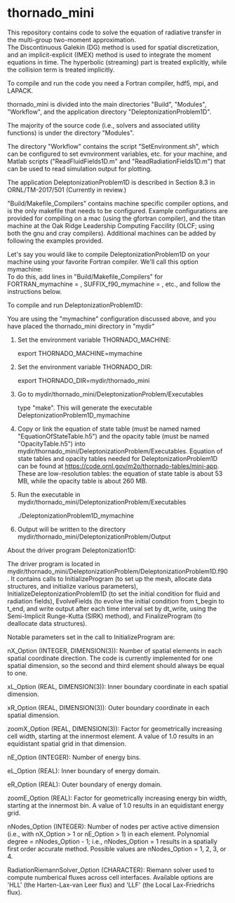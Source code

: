 # thornado_mini

This repository contains code to solve the equation of radiative transfer in the multi-group two-moment approximation.  
The Discontinuous Galekin (DG) method is used for spatial discretization, and an implicit-explicit (IMEX) method is used to integrate the moment equations in time.  The hyperbolic (streaming) part is treated explicitly, while the collision term is treated implicitly.

To compile and run the code you need a Fortran compiler, hdf5, mpi, and LAPACK.  

thornado_mini is divided into the main directories "Build", "Modules", "Workflow", and the application directory "DeleptonizationProblem1D".

The majority of the source code (i.e., solvers and associated utility functions) is under the directory "Modules". 

The directory "Workflow" contains the script "SetEnvironment.sh", which can be configured to set evnvironment variables, etc. for your machine, and Matlab scripts ("ReadFluidFields1D.m" and "ReadRadiationFields1D.m") that can be used to read simulation output for plotting.  
 
The application DeleptonizationProblem1D is described in Section 8.3 in ORNL/TM-2017/501 (Currently in review.)

"Build/Makefile_Compilers" contains machine specific compiler options, and is the only makefile that needs to be configured.  Example configurations are provided for compiling on a mac (using the gfortran compiler), and the titan machine at the Oak Ridge Leadership Computing Faccility (OLCF; using both the gnu and cray compilers).  Additional machines can be added by following the examples provided.  

Let's say you would like to compile DeleptonizationProblem1D on your machine using your favorite Fortran compiler.   We'll call this option mymachine:  
To do this, add lines in "Build/Makefile_Compilers" for FORTRAN_mymachine = , SUFFIX_f90_mymachine = , etc., and follow the instructions below.

To compile and run DeleptonizationProblem1D:

You are using the "mymachine" configuration discussed above, and you have placed the thornado_mini directory in "mydir"

1. Set the environment variable THORNADO_MACHINE:  

	export THORNADO_MACHINE=mymachine

2. Set the environment variable THORNADO_DIR:  

	export THORNADO_DIR=mydir/thornado_mini  

3. Go to mydir/thornado_mini/DeleptonizationProblem/Executables

	type "make".  This will generate the executable DeleptonizationProblem1D_mymachine

4. Copy or link the equation of state table (must be named named "EquationOfStateTable.h5") and the opacity table (must be named "OpacityTable.h5") into mydir/thornado_mini/DeleptonizationProblem/Executables.
   Equation of state tables and opacity tables needed for DeleptonizationProblem1D can be found at https://code.ornl.gov/m2o/thornado-tables/mini-app.  These are low-resolution tables: the equation of state table is about 53 MB, while the opacity table is about 260 MB.  

5. Run the executable in mydir/thornado_mini/DeleptonizationProblem/Executables

	./DeleptonizationProblem1D_mymachine

6. Output will be written to the directory mydir/thornado_mini/DeleptonizationProblem/Output

About the driver program Deleptonization1D:

The driver program is located in mydir/thornado_mini/DeleptonizationProblem/DeleptonizationProblem1D.f90.
It contains calls to InitializeProgram (to set up the mesh, allocate data structures, and initialize various parameters), InitializeDeleptonizationProblem1D (to set the initial condition for fluid and radiation fields), EvolveFields (to evolve the initial condition from t_begin to t_end, and write output after each time interval set by dt_write, using the Semi-Implicit Runge-Kutta (SIRK) method), and FinalizeProgram (to deallocate data structures).  

Notable parameters set in the call to InitializeProgram are:

nX_Option (INTEGER, DIMENSION(3)): Number of spatial elements in each spatial coordinate direction.  The code is currently implemented for one spatial dimension, so the second and third element should always be equal to one.  

xL_Option (REAL, DIMENSION(3)): Inner boundary coordinate in each spatial dimension.  

xR_Option (REAL, DIMENSION(3)): Outer boundary coordinate in each spatial dimension.  

zoomX_Option (REAL, DIMENSION(3)): Factor for geometrically increasing cell width, starting at the innermost element. A value of 1.0 results in an equidistant spatial grid in that dimension.  

nE_Option (INTEGER): Number of energy bins.  

eL_Option (REAL): Inner boundary of energy domain.  

eR_Option (REAL): Outer boundary of energy domain.  

zoomE_Option (REAL): Factor for geometrically increasing energy bin width, starting at the innermost bin. A value of 1.0 results in an equidistant energy grid.  

nNodes_Option (INTEGER): Number of nodes per active active dimension (i.e., with nX_Option > 1 or nE_Option > 1) in each element.  Polynomial degree = nNodes_Option - 1; i.e., nNodes_Option = 1 results in a spatially first order accurate method.  Possible values are nNodes_Option = 1, 2, 3, or 4.  

RadiationRiemannSolver_Option (CHARACTER): Riemann solver used to compute numberical fluxes across cell interfaces.  Available options are 'HLL' (the Harten-Lax-van Leer flux) and 'LLF' (the Local Lax-Friedrichs flux).  
